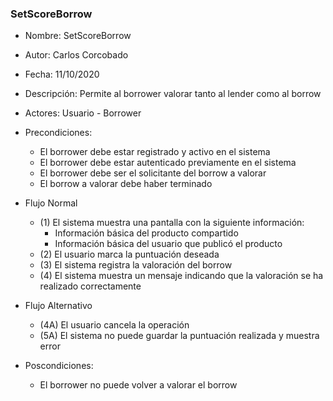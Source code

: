 ### SetScoreBorrow

* Nombre: SetScoreBorrow
* Autor: Carlos Corcobado
* Fecha: 11/10/2020
* Descripción: Permite al borrower valorar tanto al lender como al borrow
* Actores: Usuario - Borrower
* Precondiciones: 
    * El borrower debe estar registrado y activo en el sistema
    * El borrower debe estar autenticado previamente en el sistema
    * El borrower debe ser el solicitante del borrow a valorar
    * El borrow a valorar debe haber terminado

* Flujo Normal
    * (1) El sistema muestra una pantalla con la siguiente información:
        * Información básica del producto compartido
        * Información básica del usuario que publicó el producto
    * (2) El usuario marca la puntuación deseada
    * (3) El sistema registra la valoración del borrow
    * (4) El sistema muestra un mensaje indicando que la valoración se ha realizado correctamente

* Flujo Alternativo
    * (4A) El usuario cancela la operación
    * (5A) El sistema no puede guardar la puntuación realizada y muestra error

* Poscondiciones: 
    * El borrower no puede volver a valorar el borrow

